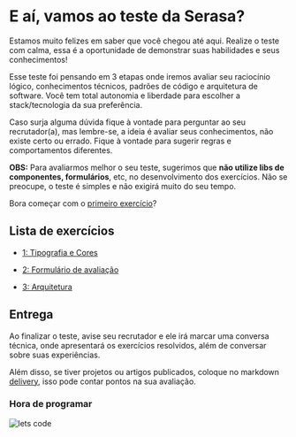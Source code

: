 # E aí, vamos ao teste da Serasa?

Estamos muito felizes em saber que você chegou até aqui. Realize o teste com calma, essa é a oportunidade de demonstrar suas habilidades e seus conhecimentos!

Esse teste foi pensando em 3 etapas onde iremos avaliar seu raciocínio lógico, conhecimentos técnicos, padrões de código e arquitetura de software. Você tem total autonomia e liberdade para escolher a stack/tecnologia da sua preferência.

Caso surja alguma dúvida fique à vontade para perguntar ao seu recrutador(a), mas lembre-se, a ideia é avaliar seus conhecimentos, não existe certo ou errado. Fique à vontade para sugerir regras e comportamentos diferentes.

**OBS:** Para avaliarmos melhor o seu teste, sugerimos que **não utilize libs de componentes, formulários**, etc, no desenvolvimento dos exercícios. Não se preocupe, o teste é simples e não exigirá muito do seu tempo.

Bora começar com o [primeiro exercício](1-EXERCISE/README.md)?

## Lista de exercícios

- [1: Tipografia e Cores](1-EXERCISE/README.md)

- [2: Formulário de avaliação](2-EXERCISE/README.md)

- [3: Arquitetura](3-EXERCISE/README.md)

## Entrega

Ao finalizar o teste, avise seu recrutador e ele irá marcar uma conversa técnica, onde apresentará os exercícios resolvidos, além de conversar sobre suas experiências.

Além disso, se tiver projetos ou artigos publicados, coloque no markdown [delivery](DELIVERY.md), isso pode contar pontos na sua avaliação.

### Hora de programar

![lets code](https://media.giphy.com/media/E6jscXfv3AkWQ/giphy.gif)
